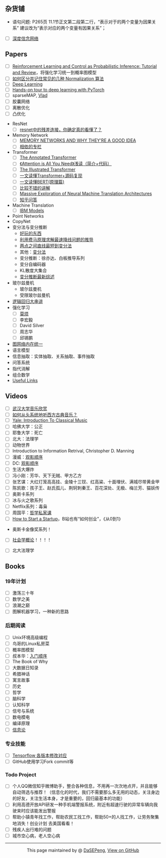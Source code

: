 ## 杂货铺
- 语句问题: P265页 11.1节正文第二段第二行，“表示对于的两个变量为因果关系” 建议改为“表示对应的两个变量有因果关系”；
- [ ] [深度信念网络](https://my.oschina.net/u/876354/blog/1626639)

## Papers
- [ ] [Reinforcement Learning and Control as Probabilistic Inference: Tutorial and Review](https://arxiv.org/abs/1805.00909)，将强化学习统一到概率图模型
- [ ] [如何区分并记住常见的几种 Normalization 算法](https://zhuanlan.zhihu.com/p/69659844)
- [ ] [Deep Learning](http://www.deeplearningbook.org/)
- [ ] [Hands-on tour to deep learning with PyTorch](https://mlelarge.github.io/dataflowr-web/cea_edf_inria.html)
- [ ] sparseMAP, [Vlad](https://vene.ro/)
- [ ] 胶囊网络
- [ ] 离散优化
- [ ] 凸优化
- ResNet
  - [ ] [resnet中的残差连接，你确定真的看懂了？](https://mp.weixin.qq.com/s?__biz=MzA3NDIyMjM1NA==&mid=2649029645&idx=1&sn=75b494ec181fee3e8756bb0fa119e7ce&chksm=87134270b064cb66aea66e73b4a6dc283d5750cfa9d331015424f075ba117e38f857d2f25d07&scene=21#wechat_redirect) 
- Memory Network
  - [ ] [MEMORY NETWORKS AND WHY THEY’RE A GOOD IDEA](https://www.braincreators.com/2018/06/memory-networks/)
  - [ ] [相依的专栏](https://jepsonwong.github.io/categories/)
- Transformer
  - [ ] [The Annotated Transformer](http://nlp.seas.harvard.edu/2018/04/03/attention.html)
  - [ ] [《Attention is All You Need》浅读（简介+代码）](https://kexue.fm/archives/4765)
  - [ ] [The Illustrated Transformer](https://jalammar.github.io/illustrated-transformer/)
  - [ ] [一文读懂Transformer+源码复现](https://blog.csdn.net/jiaowoshouzi/article/details/89641775)
  - [ ] [一文读懂BERT(原理篇)](https://blog.csdn.net/jiaowoshouzi/article/details/89073944)
  - [ ] [比较不错的讲解](https://www.bilibili.com/video/av60670327?from=search&seid=15627662745322652509)
  - [ ] [Massive Exploration of Neural Machine Translation Architectures](https://arxiv.org/pdf/1703.03906.pdf)
  - [ ] [知乎问答](https://www.zhihu.com/question/339723385/answer/782509914)
- Machine Translation
  - [ ] [IBM Models](http://www.cs.columbia.edu/~mcollins/ibm12.pdf)
- Point Networks
- CopyNet
- 变分法与变分推断
  - [好玩的东西](https://www.bilibili.com/video/av35210091?from=search&seid=17395758843719763628)
  - [利用费马原理求解最速降线问题的推导](https://www.youtube.com/watch?v=VRLtNLTPFCY)
  - [两点之间直线最短到变分法](https://mp.weixin.qq.com/s/fAHoj2z-VvsevWpraKIYQw)
  - 其他：[变分法](https://www.youtube.com/watch?v=IZwQ2TaraNs&list=PL090BE404EFE679E9)
  - 变分推断：徐亦达、白板推导系列
  - 变分自编码器
  - KL散度大集合
  - [变分推断最新综述](https://zhuanlan.zhihu.com/p/88336614)
- 玻尔兹曼机
  - 玻尔兹曼机
  - 受限玻尔兹曼机
- [逻辑回归大串讲](http://bjsc.github.io/SuperLR-Page/)
- 强化学习
  - [ ] [莫烦](https://www.bilibili.com/video/av16921335/?p=21)
  - [ ] 李宏毅
  - [ ] David Silver
  - [ ] 周志华
  - [ ] 邱锡鹏
- [图网络内在统一](https://arxiv.org/pdf/1806.01261.pdf)
- 语言模型
- 信息抽取：实体抽取、关系抽取、事件抽取
- 问答系统
- 指代消解
- 组合数学
- [Useful Links](https://casmls.github.io/)


## Videos
- [ ] [武汉大学音乐欣赏](https://www.bilibili.com/watchlater/#/av18543070/p1)
- [ ] [如何从头系统地听西方古典音乐？](https://www.zhihu.com/question/30957313/answer/50266448)
- [ ] [Yale: Introduction To Classical Music](https://www.bilibili.com/video/av38583482?from=search&seid=10704055560065784918)
- [ ] 哈佛大学：公正
- [ ] 耶鲁大学：死亡
- [ ] 北大：法理学
- [ ] 动物世界
- [ ] Introduction to Information Retrival, Christopher D. Manning
- [ ] 漫威：[观影顺序](https://zhuanlan.zhihu.com/p/63153047)
- [ ] DC: [观影顺序](https://zhidao.baidu.com/question/497995742957103884.html)
- [ ] 生活大爆炸
- [ ] 冯小刚：芳华、天下无贼、甲方乙方
- [ ] 张艺谋：大红灯笼高高挂、金陵十三钗、红高粱、十面埋伏、满城尽带黄金甲
- [ ] 陈凯歌：孩子王、赵氏孤儿、荆轲刺秦王、百花深处、无极、梅兰芳、猫妖传
- [ ] 奥斯卡系列
- [ ] 冰与火之歌系列
- [ ] Netflix系列：毒枭
- [ ] 周国平：[哲学私家课](https://www.bilibili.com/video/av59920436/?p=1)
- [ ] [How to Start a Startup](http://startupclass.samaltman.com/)，B站也有“如何创业”，《从0到1》
- 奥斯卡金像奖系列！
- [ ] [社会学概论](https://www.bilibili.com/video/av23100007?from=search&seid=9196884723540070375)！！！！
- [ ] 北大法理学


## Books
### 19年计划
- [ ] 激荡三十年
- [ ] 数学之美
- [ ] 浪潮之巅
- [ ] 图解机器学习，一种新的思路

### 后期阅读
- [ ] Unix环境高级编程
- [ ] 鸟哥的Linux私房菜
- [ ] 概率图模型
- [ ] 叔本华：[入门顺序](https://www.zhihu.com/question/26486717/answer/38148301)
- [ ] The Book of Why
- [ ] 大数据日知录
- [ ] 希腊神话
- [ ] 寓言故事
- [ ] 历史
- [ ] 哲学
- [ ] 脑科学
- [ ] 认知科学
- [ ] 信号与系统
- [ ] 数电模电
- [ ] 编译原理
- [ ] [信息论](https://next.xuetangx.com/course/THU08071000428/1073672)

### 专业技能
- [ ] [Tensorflow 各版本修改对应](https://docs.google.com/spreadsheets/d/1FLFJLzg7WNP6JHODX5q8BDgptKafq_slHpnHVbJIteQ/edit#gid=0)
- [ ] GitHub使用学习Fork commit等

### Todo Project
- [ ] 个人QQ微信知乎微博助手，整合各种信息，不用再一次次地点开，并且能够自动筛选与推荐！（信息化的时代，我们不需要那么多无用的动态，关注身边的好友，关注生活本身，才是重要的，回归最基本的功能）
- [ ] 利用高德开放API研发一种手机端警报系统，附近有超速行驶的异常车辆向我驶来时应该能发出警报
- [ ] 帮助小镇青年找工作，帮助农民工找工作，帮助50+的人找工作，让劳务聚集地消失！创业计划  去美国看看！
- [ ] 残疾人出行难的问题
- [ ] 城市空心病，老人空心病

------------------------------------------------------------

<div style="text-align:center;">
This page maintained by @ <a href="https://dasepeng.github.io/">DaSEPeng</a>, 	
<a href="https://github.com/DaSEPeng/dasepeng.github.io/tree/master/Links/ToLearnList">View on GitHub</a>
</div>
